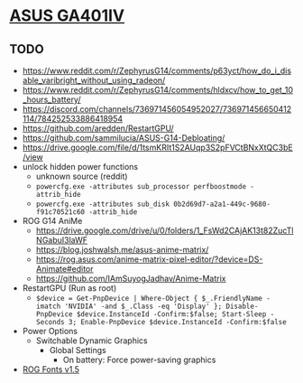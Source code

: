 # [ASUS GA401IV](./)

## TODO

- <https://www.reddit.com/r/ZephyrusG14/comments/p63yct/how_do_i_disable_varibright_without_using_radeon/>
- <https://www.reddit.com/r/ZephyrusG14/comments/hldxcv/how_to_get_10_hours_battery/>
- <https://discord.com/channels/736971456054952027/736971456650412114/784252533886418954>
- <https://github.com/aredden/RestartGPU/>
- <https://github.com/sammilucia/ASUS-G14-Debloating/>
- <https://drive.google.com/file/d/1tsmKRIt1S2AUqp3S2pFVCtBNxXtQC3bE/view>
- unlock hidden power functions
  - unknown source (reddit)
  - `powercfg.exe -attributes sub_processor perfboostmode -attrib_hide`
  - `powercfg.exe -attributes sub_disk 0b2d69d7-a2a1-449c-9680-f91c70521c60 -attrib_hide`
- ROG G14 AniMe
  - <https://drive.google.com/drive/u/0/folders/1_FsWd2CAjAK13t82ZucTlNGabuI3laWF>
  - <https://blog.joshwalsh.me/asus-anime-matrix/>
  - <https://rog.asus.com/anime-matrix-pixel-editor/?device=DS-Animate#editor>
  - <https://github.com/IAmSuyogJadhav/Anime-Matrix>
- RestartGPU (Run as root)
  - `$device = Get-PnpDevice | Where-Object { $_.FriendlyName -imatch 'NVIDIA' -and $_.Class -eq 'Display' }; Disable-PnpDevice $device.InstanceId -Confirm:$false; Start-Sleep -Seconds 3; Enable-PnpDevice $device.InstanceId -Confirm:$false`
- Power Options
  - Switchable Dynamic Graphics
    - Global Settings
      - On battery: Force power-saving graphics
- [ROG Fonts v1.5](https://dlcdnets.asus.com/pub/ASUS/GamingNB/AppforWin10/ROGFont/Font_ROG_ASUS_V100.zip?model=ROG%20Zephyrus%20G14)
